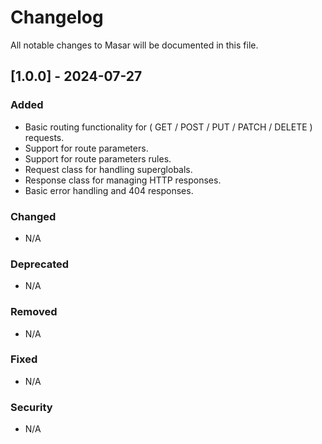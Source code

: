 # Changelog
All notable changes to Masar will be documented in this file.

## [1.0.0] - 2024-07-27
### Added
- Basic routing functionality for ( GET / POST / PUT / PATCH / DELETE ) requests.
- Support for route parameters.
- Support for route parameters rules.
- Request class for handling superglobals.
- Response class for managing HTTP responses.
- Basic error handling and 404 responses.

### Changed
- N/A

### Deprecated
- N/A

### Removed
- N/A

### Fixed
- N/A

### Security
- N/A